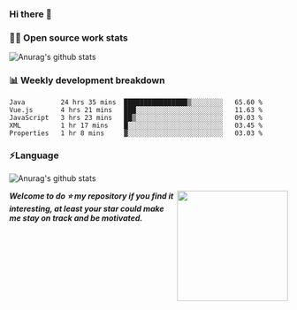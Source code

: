 

### Hi there 👋
### 👨‍💻 Open source work stats
![Anurag's github stats](https://github-readme-stats.vercel.app/api?username=wyndem&show_icons=true&theme=radical)

### 📊 Weekly development breakdown
<!--START_SECTION:waka-->
```text
Java         24 hrs 35 mins  ████████████████▒░░░░░░░░   65.60 % 
Vue.js       4 hrs 21 mins   ███░░░░░░░░░░░░░░░░░░░░░░   11.63 % 
JavaScript   3 hrs 23 mins   ██▒░░░░░░░░░░░░░░░░░░░░░░   09.03 % 
XML          1 hr 17 mins    █░░░░░░░░░░░░░░░░░░░░░░░░   03.45 % 
Properties   1 hr 8 mins     ▓░░░░░░░░░░░░░░░░░░░░░░░░   03.03 % 
```
<!--END_SECTION:waka-->


### ⚡Language
![Anurag's github stats](https://github-readme-stats.vercel.app/api/top-langs/?username=wyndem&layout=compact&hide_border=true&langs_count=10)



<img align='right' src='https://octodex.github.com/images/hula_loop_octodex03.gif' width='200"'>


***Welcome to do ⭐ my repository if you find it interesting, at least your star could make me stay on track and be motivated.***







<!--
**wyndem/wyndem** is a ✨ _special_ ✨ repository because its `README.md` (this file) appears on your GitHub profile.

Here are some ideas to get you started:

- 🔭 I’m currently working on ...
- 🌱 I’m currently learning ...
- 👯 I’m looking to collaborate on ...
- 🤔 I’m looking for help with ...
- 💬 Ask me about ...
- 📫 How to reach me: ...
- 😄 Pronouns: ...
- ⚡ Fun fact: ...
-->

